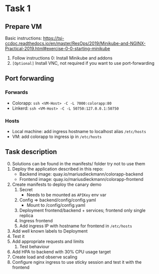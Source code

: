# Task 1

## Prepare VM
Basic instructions: https://tsi-ccdoc.readthedocs.io/en/master/ResOps/2019/Minikube-and-NGINX-Practical-2019.html#exercise-0-0-starting-minikube

1. Follow instructions 0: Install Minikube and addons
2. ```[Optional]``` Install VNC, not required if you want to use port-forwarding

## Port forwarding
### Forwards
- Colorapp: ```ssh <VM-Host> -C -L 7000:colorapp:80```
- Linkerd: ```ssh <VM-Host> -C -L 50750:127.0.0.1:50750```
### Hosts
- Local machine: add ingress hostname to localhost alias ```/etc/hosts```  
- VM: add colorapp to ingress ip in ```/etc/hosts```


## Task description
0. Solutions can be found in the manifests/ folder try not to use them
1. Deploy the application described in this repo:
    - Backend image: quay.io/mariusdieckmann/colorapp-backend
    - Frontend image: quay.io/mariusdieckmann/colorapp-frontend
3. Create manifests to deploy the canary demo
    1. Secret
        - Needs to be mounted as ```APIKey``` env var
    2. Config => backend/config/config.yaml
        - Mount to /config/config.yaml
    3. Deployment frontend/backend + services; frontend only single replica
    4. Ingress frontend
    5. Add ingress IP with hostname for frontend in ```/etc/hosts```
4. Add well known labels to Deployment
5. Test it
6. Add appropriate requests and limits
    1. Test behaviour
7. Add HPA to backend with 30% CPU usage target
8. Create load and observe scaling
9. Configure nginx ingress to use sticky session and test it with the frontend